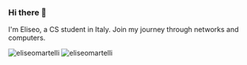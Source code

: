 ### Hi there 👋

I'm Eliseo, a CS student in Italy.
Join my journey through networks and computers.

<img src="https://github-readme-stats.vercel.app/api?username=eliseomartelli&show_icons=true&count_private=true" alt="eliseomartelli" />
<img src="https://github-readme-stats.vercel.app/api/top-langs/?username=eliseomartelli&hide=html&layout=compact" alt="eliseomartelli" />

<!--
**eliseomartelli/eliseomartelli** is a ✨ _special_ ✨ repository because its `README.md` (this file) appears on your GitHub profile.

Here are some ideas to get you started:

- 🔭 I’m currently working on ...
- 🌱 I’m currently learning ...
- 👯 I’m looking to collaborate on ...
- 🤔 I’m looking for help with ...
- 💬 Ask me about ...
- 📫 How to reach me: ...
- 😄 Pronouns: ...
- ⚡ Fun fact: ...
-->
